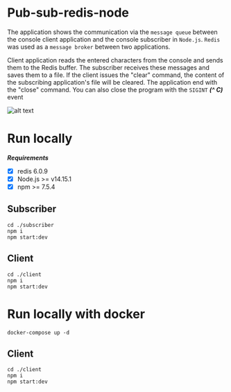 # Pub-sub-redis-node

The application shows the communication via the `message queue` between the console client application and the console subscriber in `Node.js`.
`Redis` was used as a `message broker` between two applications.

Client application reads the entered characters from the console and sends them to the Redis buffer. 
The subscriber receives these messages and saves them to a file. 
If the client issues the "clear" command, the content of the subscribing application's file will be cleared. 
The application end with the "close" command. You can also close the program with the `SIGINT` ***(^ C)*** event

![alt text](https://img1.daumcdn.net/thumb/R1280x0/?scode=mtistory2&fname=https%3A%2F%2Fblog.kakaocdn.net%2Fdn%2FSOiCr%2FbtqRL2SU3Hp%2FKdSk9yghABqqoZkMO7CTe1%2Fimg.png)


# Run locally

***Requirements***
- [x] redis 6.0.9
- [x] Node.js >= v14.15.1
- [x] npm >= 7.5.4

## Subscriber
```
cd ./subscriber
npm i
npm start:dev
```
## Client
```
cd ./client
npm i
npm start:dev
```


# Run locally with docker

```
docker-compose up -d
```

## Client
```
cd ./client
npm i
npm start:dev
```
